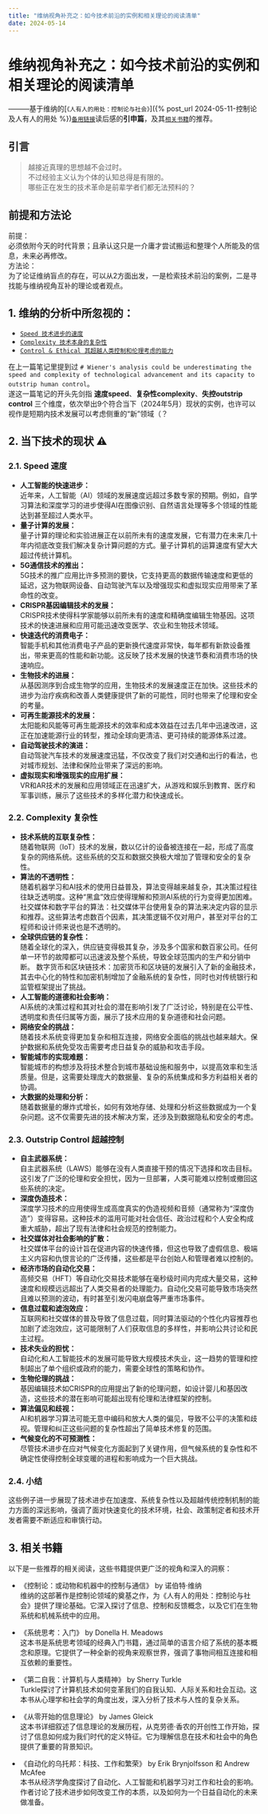 ```yaml
---
title: "维纳视角补充之：如今技术前沿的实例和相关理论的阅读清单"
date: 2024-05-14
---
```

  
# 维纳视角补充之：如今技术前沿的实例和相关理论的阅读清单  
———基于维纳的[`《人有人的用处：控制论与社会》`]({% post_url 2024-05-11-控制论及人有人的用处 %})[`备用链接`](/_posts/2024-05-11-控制论及人有人的用处.md)读后感的**引申篇**，及其[`相关书籍`](#3-相关书籍)的推荐。  

## 引言
> 越接近真理的思想越不会过时。  
> 不过经验主义认为个体的认知总得是有限的。  
> 哪些正在发生的技术革命是前辈学者们都无法预料的？  

## 前提和方法论   
前提：  
必须依附今天的时代背景；且承认这只是一介庸才尝试搬运和整理个人所能及的信息，未来必再修改。  
方法论：  
为了论证维纳盲点的存在，可以从2方面出发，一是检索技术前沿的案例，二是寻找能与维纳视角互补的理论或者观点。  


## 1. 维纳的分析中所忽视的：  

- [`Speed 技术进步的速度`](#21-speed-速度)  
- [`Complexity 技术本身的复杂性`](#22-complexity-复杂性)  
- [`Control & Ethical 其超越人类控制和伦理考虑的能力`](#23-outstrip-control-超越控制) 

在上一篇笔记里提到过 `# Wiener's analysis could be underestimating the speed and complexity of technological advancement and its capacity to outstrip human control`。  
遂这一篇笔记的开头先剑指 **速度speed**、**复杂性complexity**、**失控outstrip control** 三个维度，依次举出9个符合当下（2024年5月）现状的实例，也许可以视作是短期内技术发展可以考虑侧重的“新”领域（？


## 2. 当下技术的现状 ⚠️  

### 2.1. Speed 速度

- **人工智能的快速进步：**  
近年来，人工智能（AI）领域的发展速度远超过多数专家的预期。例如，自学习算法和深度学习的进步使得AI在图像识别、自然语言处理等多个领域的性能达到甚至超过人类水平。
- **量子计算的发展：**  
量子计算的理论和实验进展正在以前所未有的速度发展，它有潜力在未来几十年内彻底改变我们解决复杂计算问题的方式。量子计算机的运算速度有望大大超过传统计算机。
- **5G通信技术的推出：**  
5G技术的推广应用比许多预测的要快，它支持更高的数据传输速度和更低的延迟，这为物联网设备、自动驾驶汽车以及增强现实和虚拟现实应用带来了革命性的改变。
- **CRISPR基因编辑技术的发展：**  
CRISPR技术使得科学家能够以前所未有的速度和精确度编辑生物基因。这项技术的快速进展和应用可能迅速改变医学、农业和生物技术领域。
- **快速迭代的消费电子：**  
智能手机和其他消费电子产品的更新换代速度非常快，每年都有新款设备推出，带来更高的性能和新功能。这反映了技术发展的快速节奏和消费市场的快速响应。
- **生物技术的进展：**  
从基因测序到合成生物学的应用，生物技术的发展速度正在加快。这些技术的进步为治疗疾病和改善人类健康提供了新的可能性，同时也带来了伦理和安全的考量。
- **可再生能源技术的发展：**  
太阳能和风能等可再生能源技术的效率和成本效益在过去几年中迅速改进，这正在加速能源行业的转型，推动全球向更清洁、更可持续的能源体系过渡。
- **自动驾驶技术的演进：**  
自动驾驶汽车技术的发展速度迅猛，不仅改变了我们对交通和出行的看法，也对城市规划、法律和保险业带来了深远的影响。
- **虚拟现实和增强现实的应用扩展：**  
VR和AR技术的发展和应用领域正在迅速扩大，从游戏和娱乐到教育、医疗和军事训练，展示了这些技术的多样化潜力和快速成长。


### 2.2. Complexity 复杂性

- **技术系统的互联复杂性：**  
随着物联网（IoT）技术的发展，数以亿计的设备被连接在一起，形成了高度复杂的网络系统。这些系统的交互和数据交换极大增加了管理和安全的复杂性。
- **算法的不透明性：**  
随着机器学习和AI技术的使用日益普及，算法变得越来越复杂，其决策过程往往缺乏透明度。这种“黑盒”效应使得理解和预测AI系统的行为变得更加困难。
社交媒体和数字平台的算法：社交媒体平台使用复杂的算法来决定内容的显示和推荐。这些算法考虑数百个因素，其决策逻辑不仅对用户，甚至对平台的工程师和设计师来说也是不透明的。
- **全球供应链的复杂性：**  
随着全球化的深入，供应链变得极其复杂，涉及多个国家和数百家公司。任何单一环节的故障都可以迅速波及整个系统，导致全球范围内的生产和分销中断。
数字货币和区块链技术：加密货币和区块链的发展引入了新的金融技术，其去中心化的特性和加密机制增加了金融系统的复杂性，同时也对传统银行和监管框架提出了挑战。
- **人工智能的道德和社会影响：**  
AI系统的决策过程和其对社会的潜在影响引发了广泛讨论，特别是在公平性、透明度和责任归属等方面，展示了技术应用的复杂道德和社会问题。
- **网络安全的挑战：**  
随着技术系统变得更加复杂和相互连接，网络安全面临的挑战也越来越大。保护数据和系统免受攻击需要考虑日益复杂的威胁和攻击手段。
- **智能城市的实现难题：**  
智能城市的构想涉及将技术整合到城市基础设施和服务中，以提高效率和生活质量。但是，这需要处理庞大的数据量、复杂的系统集成和多方利益相关者的协调。
- **大数据的处理和分析：**  
随着数据量的爆炸式增长，如何有效地存储、处理和分析这些数据成为一个复杂问题。这不仅需要先进的技术解决方案，还涉及到数据隐私和安全的考虑。


### 2.3. Outstrip Control 超越控制

- **自主武器系统：**  
自主武器系统（LAWS）能够在没有人类直接干预的情况下选择和攻击目标。这引发了广泛的伦理和安全担忧，因为一旦部署，人类可能难以控制或撤回这些系统的决定。
- **深度伪造技术：**  
深度学习技术的应用使得生成高度真实的伪造视频和音频（通常称为“深度伪造”）变得容易。这种技术的滥用可能对社会信任、政治过程和个人安全构成重大威胁，超出了现有法律和社会规范的控制能力。
- **社交媒体对社会影响的扩散：**  
社交媒体平台的设计旨在促进内容的快速传播，但这也导致了虚假信息、极端主义内容和仇恨言论的广泛传播，这些都是平台创始人和管理者难以控制的。
- **经济市场的自动化交易：**  
高频交易（HFT）等自动化交易技术能够在毫秒级时间内完成大量交易，这种速度和规模远远超出了人类交易者的处理能力。自动化交易可能导致市场突然且难以预测的波动，有时甚至引发闪电崩盘等严重市场事件。
- **信息过载和滤泡效应：**  
互联网和社交媒体的普及导致了信息过载，同时算法驱动的个性化内容推荐也加剧了滤泡效应，这可能限制了人们获取信息的多样性，并影响公共讨论和民主过程。
- **技术失业的担忧：**  
自动化和人工智能技术的发展可能导致大规模技术失业，这一趋势的管理和控制超出了单个组织或政府的能力，需要全球性的策略和协作。
- **生物伦理的挑战：**  
基因编辑技术如CRISPR的应用提出了新的伦理问题，如设计婴儿和基因改造，这些技术的潜在影响可能超出现有伦理和法律框架的控制。
- **算法偏见和歧视：**  
AI和机器学习算法可能无意中编码和放大人类的偏见，导致不公平的决策和歧视。管理和纠正这些问题的复杂性超出了简单技术修复的范围。
- **气候变化的不可预测性：**  
尽管技术进步在应对气候变化方面起到了关键作用，但气候系统的复杂性和不确定性使得控制全球变暖的进程和影响成为一个巨大挑战。

   
### 2.4. 小结
这些例子进一步展现了技术进步在加速度、系统复杂性以及超越传统控制机制的能力方面的深远影响，强调了面对快速变化的技术环境，社会、政策制定者和技术开发者需要不断适应和审慎行动。


    
   

## 3. 相关书籍
以下是一些推荐的相关阅读，这些书籍提供更广泛的视角和深入的洞察：  
                
- 《控制论：或动物和机器中的控制与通信》 by 诺伯特·维纳  
 维纳的这部著作是控制论领域的奠基之作，为《人有人的用处：控制论与社会》提供了理论基础。它深入探讨了信息、控制和反馈概念，以及它们在生物系统和机械系统中的应用。  
                
- 《系统思考：入门》 by Donella H. Meadows  
这本书是系统思考领域的经典入门书籍，通过简单的语言介绍了系统的基本概念和原理。它提供了一种全新的视角来观察世界，强调了事物间相互连接和相互依赖的重要性。  
                
- 《第二自我：计算机与人类精神》 by Sherry Turkle  
Turkle探讨了计算机技术如何变革我们的自我认知、人际关系和社会互动。这本书从心理学和社会学的角度出发，深入分析了技术与人性的复杂关系。
                
- 《从零开始的信息理论》 by James Gleick  
这本书详细叙述了信息理论的发展历程，从克劳德·香农的开创性工作开始，探讨了信息如何成为我们时代的定义特征。它为理解信息在技术和社会中的角色提供了重要的背景知识。  
                
- 《自动化的乌托邦：科技、工作和繁荣》 by Erik Brynjolfsson 和 Andrew McAfee  
本书从经济学角度探讨了自动化、人工智能和机器学习对工作和社会的影响。作者讨论了技术进步如何改变工作的本质，以及如何为一个日益自动化的未来做准备。    

    



       
